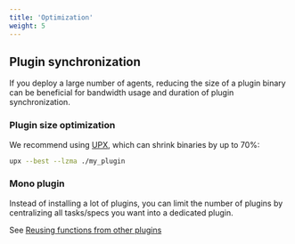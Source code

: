 ```yaml
---
title: 'Optimization'
weight: 5
---
```


## Plugin synchronization

If you deploy a large number of agents, reducing the size of a plugin binary can be beneficial for bandwidth usage and duration of plugin synchronization.

### Plugin size optimization

We recommend using [UPX](https://upx.github.io/), which can shrink binaries by up to 70%:

```sh
upx --best --lzma ./my_plugin
```

### Mono plugin

Instead of installing a lot of plugins, you can limit the number of plugins by centralizing all tasks/specs you want into a dedicated plugin.

See [Reusing functions from other plugins](/docs/advanced_guides/plugin_development/writing_tasks/#reusing-functions-from-other-plugins)
